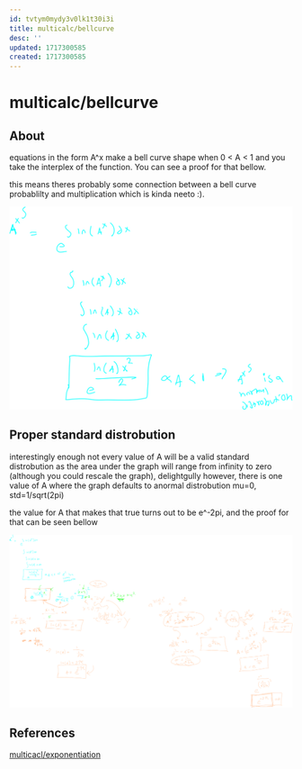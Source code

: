 ```yaml
---
id: tvtym0mydy3v0lk1t30i3i
title: multicalc/bellcurve
desc: ''
updated: 1717300585
created: 1717300585
---
```

# multicalc/bellcurve

## About

equations in the form A^x make a bell curve shape when 0 < A < 1 and you take the
interplex of the function. You can see a proof for that bellow. 

this means theres probably some connection between a bell curve probablilty and
multiplication which is kinda neeto :).


![multi bell definition](./assets/multi_bell_definition.svg)


## Proper standard distrobution

interestingly enough not every value of A will be a valid standard distrobution
as the area under the graph will range from infinity to zero (although you could 
rescale the graph), delightgully however, there is one value of A where the graph
defaults to anormal distrobution mu=0, std=1/sqrt(2pi)

the value for A that makes that true turns out to be e^-2pi, and the proof for that
can be seen bellow

![standardDevWithA](./assets/standardDevWithA.svg)


## References

[multicacl/exponentiation](../multicacl/exponentiation)

